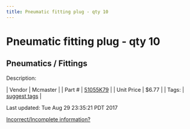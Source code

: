 ```yaml
---
title: Pneumatic fitting plug - qty 10
---
```


# Pneumatic fitting plug - qty 10
## Pneumatics / Fittings
Description: 	 

| Vendor | Mcmaster | 
| Part # | [51055K79](https://www.mcmaster.com/#51055K79) | 
| Unit Price | $6.77 | 
| Tags: | [suggest tags](https://docs.google.com/forms/d/e/1FAIpQLSeWyY8v3RgOty-MyWmh9U0iivNYN_molChYyS-0U-o-kOAv_g/viewform) | 

Last updated: Tue Aug 29 23:35:21 PDT 2017

 [Incorrect/Incomplete information?](https://docs.google.com/forms/d/e/1FAIpQLSeWyY8v3RgOty-MyWmh9U0iivNYN_molChYyS-0U-o-kOAv_g/viewform)